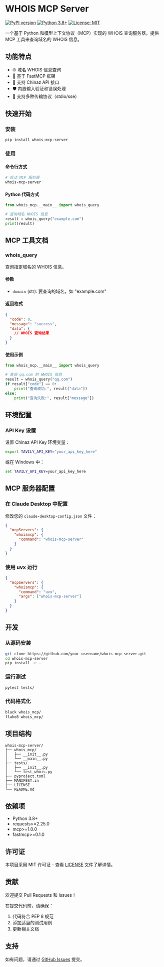 # WHOIS MCP Server

[![PyPI version](https://badge.fury.io/py/whois-mcp-server.svg)](https://badge.fury.io/py/whois-mcp-server)
[![Python 3.8+](https://img.shields.io/badge/python-3.8+-blue.svg)](https://www.python.org/downloads/)
[![License: MIT](https://img.shields.io/badge/License-MIT-yellow.svg)](https://opensource.org/licenses/MIT)

一个基于 Python 和模型上下文协议（MCP）实现的 WHOIS 查询服务器。提供 MCP 工具来查询域名的 WHOIS 信息。

## 功能特点

- 🌐 域名 WHOIS 信息查询
- 🔧 基于 FastMCP 框架
- 📡 支持 Chinaz API 接口
- 🛡️ 内置输入验证和错误处理
- 🚀 支持多种传输协议（stdio/sse）

## 快速开始

### 安装

```bash
pip install whois-mcp-server
```

### 使用

#### 命令行方式

```bash
# 启动 MCP 服务器
whois-mcp-server
```

#### Python 代码方式

```python
from whois_mcp.__main__ import whois_query

# 查询域名 WHOIS 信息
result = whois_query("example.com")
print(result)
```

## MCP 工具文档

### whois_query

查询指定域名的 WHOIS 信息。

#### 参数

- `domain` (str): 要查询的域名，如 "example.com"

#### 返回格式

```json
{
  "code": 0,
  "message": "success",
  "data": {
    // WHOIS 查询结果
  }
}
```

#### 使用示例

```python
from whois_mcp.__main__ import whois_query

# 查询 qq.com 的 WHOIS 信息
result = whois_query("qq.com")
if result["code"] == 0:
    print("查询成功:", result["data"])
else:
    print("查询失败:", result["message"])
```

## 环境配置

### API Key 设置

设置 Chinaz API Key 环境变量：

```bash
export TAVILY_API_KEY="your_api_key_here"
```

或在 Windows 中：

```cmd
set TAVILY_API_KEY=your_api_key_here
```

## MCP 服务器配置

### 在 Claude Desktop 中配置

修改您的 `claude-desktop-config.json` 文件：

```json
{
  "mcpServers": {
    "whoismcp": {
      "command": "whois-mcp-server"
    }
  }
}
```

### 使用 uvx 运行

```json
{
  "mcpServers": {
    "whoismcp": {
      "command": "uvx",
      "args": ["whois-mcp-server"]
    }
  }
}
```

## 开发

### 从源码安装

```bash
git clone https://github.com/your-username/whois-mcp-server.git
cd whois-mcp-server
pip install -e .
```

### 运行测试

```bash
pytest tests/
```

### 代码格式化

```bash
black whois_mcp/
flake8 whois_mcp/
```

## 项目结构

```
whois-mcp-server/
├── whois_mcp/
│   ├── __init__.py
│   └── __main__.py
├── tests/
│   ├── __init__.py
│   └── test_whois.py
├── pyproject.toml
├── MANIFEST.in
├── LICENSE
└── README.md
```

## 依赖项

- Python 3.8+
- requests>=2.25.0
- mcp>=1.0.0
- fastmcp>=0.1.0

## 许可证

本项目采用 MIT 许可证 - 查看 [LICENSE](LICENSE) 文件了解详情。

## 贡献

欢迎提交 Pull Requests 和 Issues！

在提交代码前，请确保：

1. 代码符合 PEP 8 规范
2. 添加适当的测试用例
3. 更新相关文档

## 支持

如有问题，请通过 [GitHub Issues](https://github.com/your-username/whois-mcp-server/issues) 提交。
